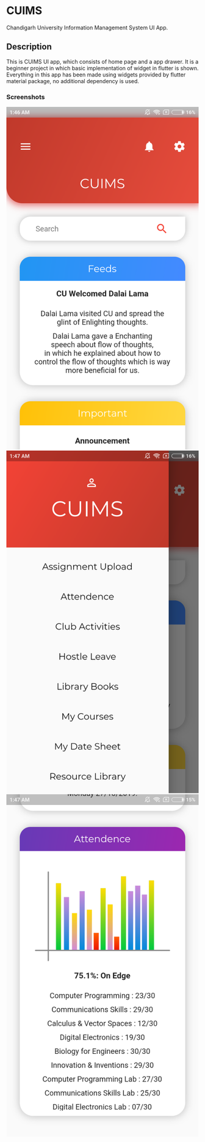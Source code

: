 # CUIMS

Chandigarh University Information Management System UI App.

## Description

This is CUIMS UI app, which consists of home page and a app drawer. It is a beginner project in which basic implementation of widget in flutter is shown. Everything in this app has been made using widgets provided by flutter material package, no additional dependency is used.

### Screenshots

![](screenshots/cuims1.png)
![](screenshots/cuims2.png)
![](screenshots/cuims3.png)
